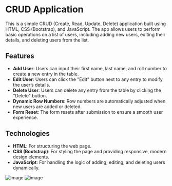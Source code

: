 # CRUD Application

This is a simple CRUD (Create, Read, Update, Delete) application built using HTML, CSS (Bootstrap), and JavaScript. The app allows users to perform basic operations on a list of users, including adding new users, editing their details, and deleting users from the list.



## Features

- **Add User**: Users can input their first name, last name, and roll number to create a new entry in the table.
- **Edit User**: Users can click the "Edit" button next to any entry to modify the user’s details.
- **Delete User**: Users can delete any entry from the table by clicking the "Delete" button.
- **Dynamic Row Numbers**: Row numbers are automatically adjusted when new users are added or deleted.
- **Form Reset**: The form resets after submission to ensure a smooth user experience.

## Technologies

- **HTML**: For structuring the web page.
- **CSS (Bootstrap)**: For styling the page and providing responsive, modern design elements.
- **JavaScript**: For handling the logic of adding, editing, and deleting users dynamically.

![image](https://github.com/user-attachments/assets/db1954d6-d18f-4af9-bbc1-01f3321aa6c8)
![image](https://github.com/user-attachments/assets/d7b4dea0-5dd0-4339-a955-9a073ee19003)


